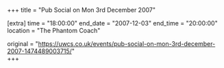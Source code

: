 +++
title = "Pub Social on Mon 3rd December 2007"

[extra]
time = "18:00:00"
end_date = "2007-12-03"
end_time = "20:00:00"
location = "The Phantom Coach"

original = "https://uwcs.co.uk/events/pub-social-on-mon-3rd-december-2007-1474489003715/"    
+++



